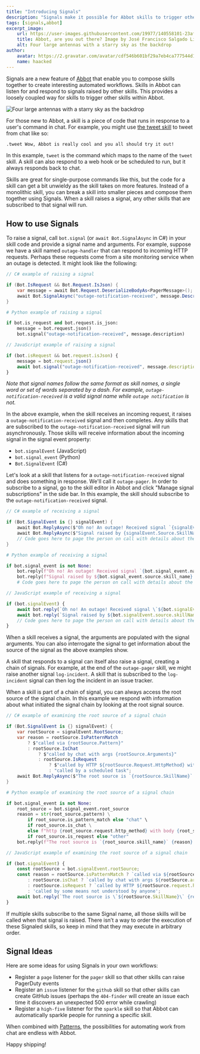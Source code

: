 ```yaml
---
title: "Introducing Signals"
description: "Signals make it possible for Abbot skills to trigger other Abbot skills."
tags: [signals,abbot]
excerpt_image:
    url: https://user-images.githubusercontent.com/19977/140558101-23af87e2-3910-4962-bf3f-331f3950529b.jpeg
    title: Abbot, are you out there? Image by José Francisco Salgado Licensed under CC BY 3.0 https://creativecommons.org/licenses/by/3.0/deed.en
    alt: Four large antennas with a starry sky as the backdrop
author:
    avatar: https://2.gravatar.com/avatar/cdf546b601bf29a7eb4ca777544d11cd?s=160
    name: haacked
---
```


Signals are a new feature of [Abbot](https://ab.bot/) that enable you to compose skills together to create interesting automated workflows. Skills in Abbot can listen for and respond to signals raised by other skills. This provides a loosely coupled way for skills to trigger other skills within Abbot.

![Four large antennas with a starry sky as the backdrop](https://user-images.githubusercontent.com/19977/140558101-23af87e2-3910-4962-bf3f-331f3950529b.jpeg "Abbot, are you out there? Image by José Francisco Salgado Licensed under CC BY 3.0 https://creativecommons.org/licenses/by/3.0/deed.en")

For those new to Abbot, a skill is a piece of code that runs in response to a user's command in chat. For example, you might use [the tweet skill](https://blog.ab.bot/archive/2021/07/27/tweet-from-chat/) to tweet from chat like so:

```bash
.tweet Wow, Abbot is really cool and you all should try it out!
```

In this example, `tweet` is the command which maps to the name of the `tweet` skill. A skill can also respond to a web hook or be scheduled to run, but it always responds back to chat.

Skills are great for single-purpose commands like this, but the code for a skill can get a bit unwieldy as the skill takes on more features. Instead of a monolithic skill, you can break a skill into smaller pieces and compose them together using Signals. When a skill raises a signal, any other skills that are subscribed to that signal will run.

## How to use Signals

To raise a signal, call `bot.signal` (or `await Bot.SignalAsync` in C#) in your skill code and provide a signal name and arguments. For example, suppose we have a skill named `outage-handler` that can respond to incoming HTTP requests. Perhaps these requests come from a site monitoring service when an outage is detected. It might look like the following:

```csharp
// C# example of raising a signal

if (Bot.IsRequest && Bot.Request.IsJson) {
    var message = await Bot.Request.DeserializeBodyAs<PagerMessage>();
    await Bot.SignalAsync("outage-notification-received", message.Description);
}
```

```python
# Python example of raising a signal

if bot.is_request and bot.request.is_json:
    message = bot.request.json()
    bot.signal("outage-notification-received", message.description)
```

```js
// JavaScript example of raising a signal

if (bot.isRequest && bot.request.isJson) {
    message = bot.request.json()
    await bot.signal("outage-notification-received", message.description);
}
```

_Note that signal names follow the same format as skill names, a single word or set of words separated by a dash. For example, `outage-notification-received` is a valid signal name while `outage notification` is not._

In the above example, when the skill receives an incoming request, it raises a `outage-notification-received` signal and then completes. Any skills that are subscribed to the `outage-notification-received` signal will run asynchronously. Those skills will receive information about the incoming signal in the signal event property:

* `bot.signalEvent` (JavaScript)
* `bot.signal_event` (Python)
* `Bot.SignalEvent` (C#)

Let's look at a skill that listens for a `outage-notification-received` signal and does something in response. We'll call it `outage-pager`. In order to subscribe to a signal, go to the skill editor in Abbot and click "Manage signal subscriptions" in the side bar. In this example, the skill should subscribe to the `outage-notification-received` signal.

```csharp
// C# example of receiving a signal

if (Bot.SignalEvent is {} signalEvent) {
    await Bot.ReplyAsync($"Oh no! An outage! Received signal `{signalEvent.Name}` with arguments `{Bot.Arguments}.`");
    await Bot.ReplyAsync($"Signal raised by {signalEvent.Source.SkillName}.");
    // Code goes here to page the person on call with details about the incident.
}
```

```python
# Python example of receiving a signal

if bot.signal_event is not None:
    bot.reply(f"Oh no! An outage! Received signal `{bot.signal_event.name}` with arguments `{bot.args}`.")
    bot.reply(f"Signal raised by ${bot.signal_event.source.skill_name}.")
    # Code goes here to page the person on call with details about the incident.
```

```js
// JavaScript example of receiving a signal

if (bot.signalEvent) {
    await bot.reply(`Oh no! An outage! Received signal \`${bot.signalEvent.name}\` with arguments \`${bot.args}\`.`);
    await bot.reply(`Signal raised by ${bot.signalEvent.source.skillName}.`);
    // Code goes here to page the person on call with details about the incident.
}
```

When a skill receives a signal, the arguments are populated with the signal arguments. You can also interrogate the signal to get information about the source of the signal as the above examples show.

A skill that responds to a signal can itself also raise a signal, creating a chain of signals. For example, at the end of the `outage-pager` skill, we might raise another signal `log-incident`. A skill that is subscribed to the `log-incident` signal can then log the incident in an issue tracker.

When a skill is part of a chain of signal, you can always access the root source of the signal chain. In this example we respond with information about what initiated the signal chain by looking at the root signal source.

```csharp
// C# example of examining the root source of a signal chain

if (Bot.SignalEvent is {} signalEvent) {
    var rootSource = signalEvent.RootSource;
    var reason = rootSource.IsPatternMatch
        ? $"called via {rootSource.Pattern}"
        : rootSource.IsChat
            ? $"called by chat with args {rootSource.Arguments}"
            : rootSource.IsRequest
                ? $"called by HTTP ${rootSource.Request.HttpMethod} with body {rootSource.Request.RawBody}"
                : "called by a scheduled task";
    await Bot.ReplyAsync($"The root source is `{rootSource.SkillName}` {reason}.");
}
```

```python
# Python example of examining the root source of a signal chain

if bot.signal_event is not None:
    root_source = bot.signal_event.root_source
    reason = str(root_source.pattern) \
        if root_source.is_pattern_match else "chat" \
        if root_source.is_chat \
        else f"http {root_source.request.http_method} with body {root_source.request.raw_body}" \
        if root_source.is_request else "other"
    bot.reply(f"The root source is `{root_source.skill_name}` {reason}.")
```

```js
// JavaScript example of examining the root source of a signal chain

if (bot.signalEvent) {
    const rootSource = bot.signalEvent.rootSource;
    const reason = rootSource.isPatternMatch ? `called via ${rootSource.pattern}`
        : rootSource.isChat ? `called by chat with args ${rootSource.args}` 
        : rootSource.isRequest ? `called by HTTP ${rootSource.request.httpMethod} with body ${rootSource.request.rawBody}` 
        : 'called by some means not understood by anyone';
    await bot.reply(`The root source is \`${rootSource.SkillName}\` {reason}.`);
}
```

If multiple skills subscribe to the same Signal name, all those skills will be called when that signal is raised. There isn’t a way to order the execution of these Signaled skills, so keep in mind that they may execute in arbitrary order.

## Signal Ideas

Here are some ideas for using Signals in your own workflows:

* Register a `page` listener for the `pager` skill so that other skills can raise PagerDuty events
* Register an `issue` listener for the `github` skill so that other skills can create GitHub issues (perhaps the `404-finder` will create an issue each time it discovers an unexpected 500 error while crawling)
* Register a `high-five` listener for the `sparkle` skill so that Abbot can automatically sparkle people for running a specific skill.

When combined with [Patterns](https://blog.ab.bot/archive/2021/11/03/introducing-patterns/), the possibilities for automating work from chat are endless with Abbot.

Happy shipping!
